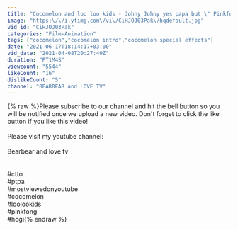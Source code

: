 ```yaml
---
title: "Cocomelon and loo loo kids - Johny Johny yes papa but \" Pinkfong and Hogi \" | Bearbear and Love TV"
image: "https:\/\/i.ytimg.com\/vi\/CiHJOJ03Pak\/hqdefault.jpg"
vid_id: "CiHJOJ03Pak"
categories: "Film-Animation"
tags: ["cocomelon","cocomelon intro","cocomelon special effects"]
date: "2021-06-17T18:14:17+03:00"
vid_date: "2021-04-08T20:27:40Z"
duration: "PT1M4S"
viewcount: "5544"
likeCount: "16"
dislikeCount: "5"
channel: "BEARBEAR and LOVE TV"
---
```

{% raw %}Please subscribe to our channel and hit the bell button so you will be notified once we upload a new video. Don't forget to click the like button if you like this video!<br /><br />Please visit my youtube channel:<br /><br />Bearbear and love tv<br /><br /><br />#ctto​ <br />#ptpa​<br />#mostviewedonyoutube<br />#cocomelon<br />#loolookids<br />#pinkfong<br />#hogi{% endraw %}
